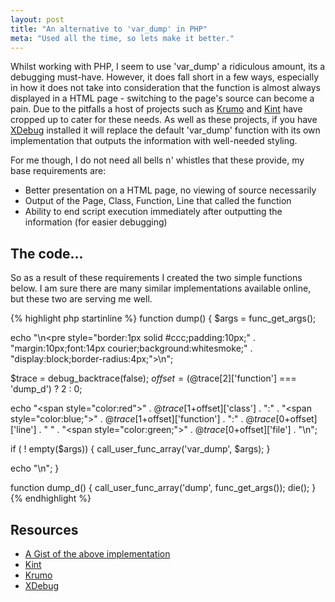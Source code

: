 ```yaml
---
layout: post
title: "An alternative to 'var_dump' in PHP"
meta: "Used all the time, so lets make it better."
---
```


Whilst working with PHP, I seem to use 'var\_dump' a ridiculous amount, its a debugging must-have.
However, it does fall short in a few ways, especially in how it does not take into consideration that the function is almost always displayed in a HTML page - switching to the page's source can become a pain.
Due to the pitfalls a host of projects such as [Krumo](http://krumo.sourceforge.net/) and [Kint](http://raveren.github.io/kint/) have cropped up to cater for these needs.
As well as these projects, if you have [XDebug](http://xdebug.org/) installed it will replace the default 'var\_dump' function with its own implementation that outputs the information with well-needed styling.
<!--more-->
For me though, I do not need all bells n' whistles that these provide, my base requirements are:

* Better presentation on a HTML page, no viewing of source necessarily
* Output of the Page, Class, Function, Line that called the function
* Ability to end script execution immediately after outputting the information (for easier debugging)

## The code...

So as a result of these requirements I created the two simple functions below.
I am sure there are many similar implementations available online, but these two are serving me well.

{% highlight php startinline %}
function dump()
{
  $args = func_get_args();

  echo "\n<pre style=\"border:1px solid #ccc;padding:10px;" .
       "margin:10px;font:14px courier;background:whitesmoke;" .
       "display:block;border-radius:4px;\">\n";

  $trace = debug_backtrace(false);
  $offset = (@$trace[2]['function'] === 'dump_d') ? 2 : 0;

  echo "<span style=\"color:red\">" .
       @$trace[1+$offset]['class'] . "</span>:" .
       "<span style=\"color:blue;\">" .
       @$trace[1+$offset]['function'] . "</span>:" .
       @$trace[0+$offset]['line'] . " " .
       "<span style=\"color:green;\">" .
       @$trace[0+$offset]['file'] . "</span>\n";

  if ( ! empty($args)) {
    call_user_func_array('var_dump', $args);
  }

  echo "</pre>\n";
}

function dump_d()
{
  call_user_func_array('dump', func_get_args());
  die();
}
{% endhighlight %}

## Resources

* [A Gist of the above implementation](http://gist.github.com/3692379)
* [Kint](http://raveren.github.io/kint/)
* [Krumo](http://krumo.sourceforge.net/)
* [XDebug](http://xdebug.org/)